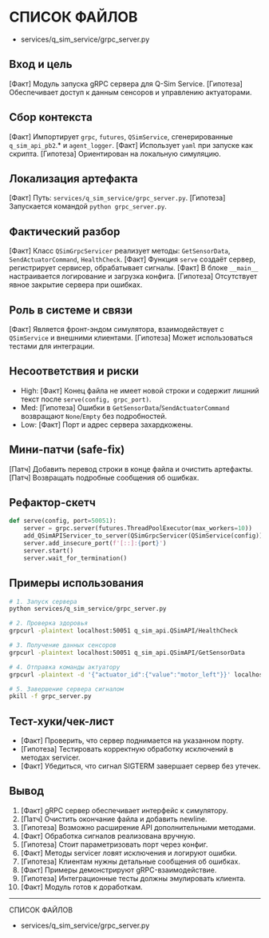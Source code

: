 # СПИСОК ФАЙЛОВ
- services/q_sim_service/grpc_server.py

## Вход и цель
[Факт] Модуль запуска gRPC сервера для Q-Sim Service.
[Гипотеза] Обеспечивает доступ к данным сенсоров и управлению актуаторами.

## Сбор контекста
[Факт] Импортирует `grpc`, `futures`, `QSimService`, сгенерированные `q_sim_api_pb2`.* и `agent_logger`.
[Факт] Использует `yaml` при запуске как скрипта.
[Гипотеза] Ориентирован на локальную симуляцию.

## Локализация артефакта
[Факт] Путь: `services/q_sim_service/grpc_server.py`.
[Гипотеза] Запускается командой `python grpc_server.py`.

## Фактический разбор
[Факт] Класс `QSimGrpcServicer` реализует методы: `GetSensorData`, `SendActuatorCommand`, `HealthCheck`.
[Факт] Функция `serve` создаёт сервер, регистрирует сервисер, обрабатывает сигналы.
[Факт] В блоке `__main__` настраивается логирование и загрузка конфига.
[Гипотеза] Отсутствует явное закрытие сервера при ошибках.

## Роль в системе и связи
[Факт] Является фронт-эндом симулятора, взаимодействует с `QSimService` и внешними клиентами.
[Гипотеза] Может использоваться тестами для интеграции.

## Несоответствия и риски
- High: [Факт] Конец файла не имеет новой строки и содержит лишний текст после `serve(config, grpc_port)`.
- Med: [Гипотеза] Ошибки в `GetSensorData`/`SendActuatorCommand` возвращают `None`/`Empty` без подробностей.
- Low: [Факт] Порт и адрес сервера захардкожены.

## Мини-патчи (safe-fix)
[Патч] Добавить перевод строки в конце файла и очистить артефакты.
[Патч] Возвращать подробные сообщения об ошибках.

## Рефактор-скетч
```python
def serve(config, port=50051):
    server = grpc.server(futures.ThreadPoolExecutor(max_workers=10))
    add_QSimAPIServicer_to_server(QSimGrpcServicer(QSimService(config)), server)
    server.add_insecure_port(f'[::]:{port}')
    server.start()
    server.wait_for_termination()
```

## Примеры использования
```bash
# 1. Запуск сервера
python services/q_sim_service/grpc_server.py

# 2. Проверка здоровья
grpcurl -plaintext localhost:50051 q_sim_api.QSimAPI/HealthCheck

# 3. Получение данных сенсоров
grpcurl -plaintext localhost:50051 q_sim_api.QSimAPI/GetSensorData

# 4. Отправка команды актуатору
grpcurl -plaintext -d '{"actuator_id":{"value":"motor_left"}}' localhost:50051 q_sim_api.QSimAPI/SendActuatorCommand

# 5. Завершение сервера сигналом
pkill -f grpc_server.py
```

## Тест-хуки/чек-лист
- [Факт] Проверить, что сервер поднимается на указанном порту.
- [Гипотеза] Тестировать корректную обработку исключений в методах servicer.
- [Факт] Убедиться, что сигнал SIGTERM завершает сервер без утечек.

## Вывод
1. [Факт] gRPC сервер обеспечивает интерфейс к симулятору.
2. [Патч] Очистить окончание файла и добавить newline.
3. [Гипотеза] Возможно расширение API дополнительными методами.
4. [Факт] Обработка сигналов реализована вручную.
5. [Гипотеза] Стоит параметризовать порт через конфиг.
6. [Факт] Методы servicer ловят исключения и логируют ошибки.
7. [Гипотеза] Клиентам нужны детальные сообщения об ошибках.
8. [Факт] Примеры демонстрируют gRPC-взаимодействие.
9. [Гипотеза] Интеграционные тесты должны эмулировать клиента.
10. [Факт] Модуль готов к доработкам.

---
СПИСОК ФАЙЛОВ
- services/q_sim_service/grpc_server.py
